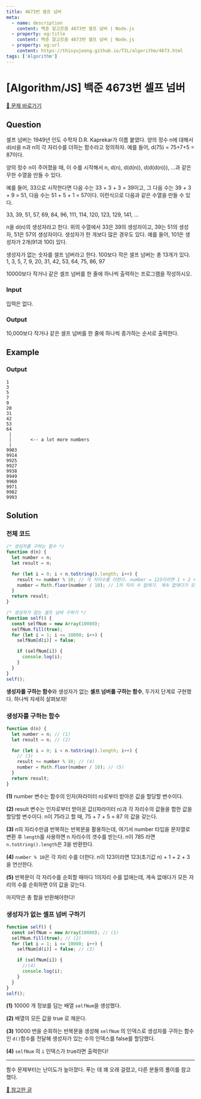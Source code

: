 ```yaml
---
title: 4673번 셀프 넘버
meta:
  - name: description
    content: 백준 알고르즘 4673번 셀프 넘버 | Node.js
  - property: og:title
    content: 백준 알고르즘 4673번 셀프 넘버 | Node.js
  - property: og:url
    content: https://thisyujeong.github.io/TIL/algorithm/4673.html
tags: ['Algorithm']
---
```


# [Algorithm/JS] 백준 4673번 셀프 넘버

[🔗 문제 바로가기](https://www.acmicpc.net/problem/4673)

## Question

셀프 넘버는 1949년 인도 수학자 D.R. Kaprekar가 이름 붙였다. 양의 정수 n에 대해서 d(n)을 n과 n의 각 자리수를 더하는 함수라고 정의하자. 예를 들어, d(75) = 75+7+5 = 87이다.

양의 정수 n이 주어졌을 때, 이 수를 시작해서 n, d(n), d(d(n)), d(d(d(n))), ...과 같은 무한 수열을 만들 수 있다.

예를 들어, 33으로 시작한다면 다음 수는 33 + 3 + 3 = 39이고, 그 다음 수는 39 + 3 + 9 = 51, 다음 수는 51 + 5 + 1 = 57이다. 이런식으로 다음과 같은 수열을 만들 수 있다.

33, 39, 51, 57, 69, 84, 96, 111, 114, 120, 123, 129, 141, ...

n을 d(n)의 생성자라고 한다. 위의 수열에서 33은 39의 생성자이고, 39는 51의 생성자, 51은 57의 생성자이다. 생성자가 한 개보다 많은 경우도 있다. 예를 들어, 101은 생성자가 2개(91과 100) 있다.

생성자가 없는 숫자를 셀프 넘버라고 한다. 100보다 작은 셀프 넘버는 총 13개가 있다. 1, 3, 5, 7, 9, 20, 31, 42, 53, 64, 75, 86, 97

10000보다 작거나 같은 셀프 넘버를 한 줄에 하나씩 출력하는 프로그램을 작성하시오.

### Input

입력은 없다.

### Output

10,000보다 작거나 같은 셀프 넘버를 한 줄에 하나씩 증가하는 순서로 출력한다.

## Example

### Output

```
1
3
5
7
9
20
31
42
53
64
 |
 |       <-- a lot more numbers
 |
9903
9914
9925
9927
9938
9949
9960
9971
9982
9993
```

## Solution

### 전체 코드

```js
/* 생성자를 구하는 함수 */
function d(n) {
  let number = n;
  let result = n;

  for (let i = 0; i < n.toString().length; i++) {
    result += number % 10; // 각 자리수를 더한다. number = 123이라면 1 + 2 + 3
    number = Math.floor(number / 10); // 1의 자리 수 없애기. 계속 없애다가 모든 자리의 수를 순회하면 0의 값을 갖는다.
  }
  return result;
}

/* 생성자가 없는 셀프 넘버 구하기 */
function self() {
  const selfNum = new Array(10000);
  selfNum.fill(true);
  for (let i = 1; i <= 10000; i++) {
    selfNum[d(i)] = false;

    if (selfNum[i]) {
      console.log(i);
    }
  }
}
self();
```

**생성자를 구하는 함수**와 생성자가 없는 **셀프 넘버를 구하는 함수**, 두가지 단계로 구현했다. 하나씩 자세히 살펴보자!

### 생성자를 구하는 함수

```js
function d(n) {
  let number = n; // (1)
  let result = n; // (2)

  for (let i = 0; i < n.toString().length; i++) {
    // (3)
    result += number % 10; // (4)
    number = Math.floor(number / 10); // (5)
  }
  return result;
}
```

**(1)** number 변수는 함수의 인자(파라미터 n)로부터 받아온 값을 할당할 변수이다.

**(2)** result 변수는 인자로부터 받아온 값((파라미터 n)과 각 자리수의 값들을 합한 값을 할당할 변수이다. n이 75라고 할 때, 75 + 7 + 5 = 87 의 값을 갖는다.

**(3)** n의 자리수만큼 반복하는 반복문을 활용하는데, 여기서 number 타입을 문자열로 변환 후 `length`를 사용하면 n 자리수의 갯수를 받는다. n이 785 라면 `n.toString().length`은 3을 반환한다.

**(4)** `number % 10`은 각 자리 수를 더한다. n이 123이라면 123(초기값 n) + 1 + 2 + 3 을 연산한다.

**(5)** 반복문이 각 자리수를 순회할 때마다 1의자리 수를 없애는데, 계속 없애다가 모든 자리의 수를 순회하면 0의 값을 갖는다.

마지막은 총 합을 반환해야한다!

### 생성자가 없는 셀프 넘버 구하기

```js
function self() {
  const selfNum = new Array(10000); // (1)
  selfNum.fill(true); // (2)
  for (let i = 1; i <= 10000; i++) {
    selfNum[d(i)] = false; // (3)

    if (selfNum[i]) {
      //(4)
      console.log(i);
    }
  }
}
self();
```

**(1)** 10000 개 정보를 담는 배열 `selfNum`을 생성했다.

**(2)** 배열의 모든 값을 true 로 채운다.

**(3)** 10000 번을 순회하는 반복문을 생성해 `selfNum` 의 인덱스로 생성자를 구하는 함수인 `d()`함수를 전달해 생성자가 있는 수의 인덱스를 false를 할당했다.

**(4)** `selfNum` 의 `i` 인덱스가 true라면 출력한다!

---

함수 문제부터는 난이도가 높아졌다. 푸는 데 꽤 오래 걸렸고, 다른 분들의 풀이를 참고했다.

[🔗 참고한 글](https://yeoncoding.tistory.com/78)
